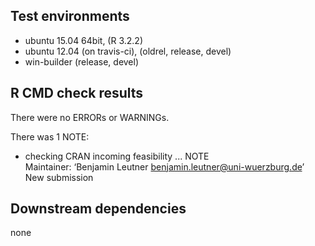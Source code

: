 ## Test environments
* ubuntu 15.04 64bit, (R 3.2.2)
* ubuntu 12.04 (on travis-ci), (oldrel, release, devel)
* win-builder (release, devel)

## R CMD check results
There were no ERRORs or WARNINGs. 

There was 1 NOTE:

* checking CRAN incoming feasibility ... NOTE  
  Maintainer: ‘Benjamin Leutner <benjamin.leutner@uni-wuerzburg.de>’  
  New submission


## Downstream dependencies
none 